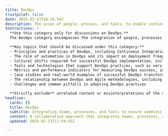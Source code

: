 ```yaml
---
title: DevOps
trustpilot: false
date: 2025-02-11T10:16:54Z
description: The union of people, process, and tools, to enable continuous delivery of value to the end users.
Instructions: |-
  **Use this category only for discussions on DevOps.**  
  The DevOps category encompasses the integration of people, processes, and tools to facilitate the continuous delivery of value to end users. It aims to enhance collaboration between development and operations teams, streamline workflows, and improve the overall efficiency of software delivery.

  **Key topics that should be discussed under this category:**
  - Principles and practices of DevOps, including Continuous Integration (CI) and Continuous Delivery (CD)
  - The role of automation in DevOps and its impact on deployment frequency and lead time
  - Cultural shifts required for successful DevOps implementation, including collaboration and communication
  - Tools and technologies that support DevOps practices, such as version control systems, CI/CD pipelines, and monitoring solutions
  - Metrics and performance indicators for measuring DevOps success, including deployment success rates and mean time to recovery (MTTR)
  - Case studies and real-world examples of successful DevOps transformations
  - The relationship between DevOps and Agile methodologies, including Scrum and Kanban
  - Challenges and common pitfalls in adopting DevOps practices

  **Strictly exclude** unrelated content or misinterpretations of the core classification, such as discussions solely focused on traditional project management, non-technical team dynamics, or unrelated software development methodologies that do not align with the principles of DevOps.
headline:
  cards: []
  title: DevOps
  subtitle: Integrating teams, processes, and tools to ensure seamless delivery of value and enhance user satisfaction through continuous improvement.
  content: A collaborative approach that integrates teams, processes, and tools to enhance the flow of value delivery. Posts should explore continuous improvement, feedback loops, performance metrics, and the interplay between technology and organisational culture, drawing insights from systems thinking and complexity theory.
  updated: 2025-02-13T11:59:41Z

---
```


